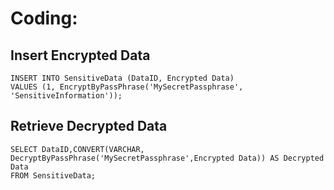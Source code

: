 # Coding:

## Insert Encrypted Data
```mysql
INSERT INTO SensitiveData (DataID, Encrypted Data)
VALUES (1, EncryptByPassPhrase('MySecretPassphrase', 'SensitiveInformation'));
```
## Retrieve Decrypted Data
```mysql
SELECT DataID,CONVERT(VARCHAR, DecryptByPassPhrase('MySecretPassphrase',Encrypted Data)) AS Decrypted Data
FROM SensitiveData;
```
